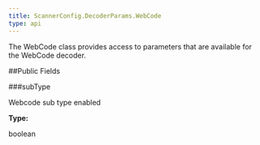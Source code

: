 ```yaml
---
title: ScannerConfig.DecoderParams.WebCode
type: api
---
```



The WebCode class provides access to parameters that are available
 for the WebCode decoder.

##Public Fields

###subType

Webcode sub type enabled

**Type:**

boolean

